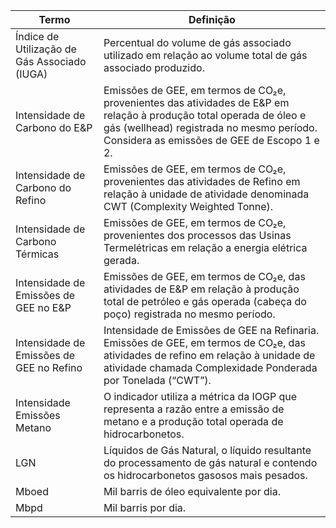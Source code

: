 |Termo|Definição|
|---|---|
|Índice de Utilização de Gás Associado (IUGA)|Percentual do volume de gás associado utilizado em relação ao volume total de gás associado produzido.|
|Intensidade de Carbono do E&P|Emissões de GEE, em termos de CO₂e, provenientes das atividades de E&P em relação à produção total operada de óleo e gás (wellhead) registrada no mesmo período. Considera as emissões de GEE de Escopo 1 e 2.|
|Intensidade de Carbono do Refino|Emissões de GEE, em termos de CO₂e, provenientes das atividades de Refino em relação à unidade de atividade denominada CWT (Complexity Weighted Tonne).|
|Intensidade de Carbono Térmicas|Emissões de GEE, em termos de CO₂e, provenientes dos processos das Usinas Termelétricas em relação a energia elétrica gerada.|
|Intensidade de Emissões de GEE no E&P|Emissões de GEE, em termos de CO₂e, das atividades de E&P em relação à produção total de petróleo e gás operada (cabeça do poço) registrada no mesmo período.|
|Intensidade de Emissões de GEE no Refino|Intensidade de Emissões de GEE na Refinaria. Emissões de GEE, em termos de CO₂e, das atividades de refino em relação à unidade de atividade chamada Complexidade Ponderada por Tonelada (“CWT”).|
|Intensidade Emissões Metano|O indicador utiliza a métrica da IOGP que representa a razão entre a emissão de metano e a produção total operada de hidrocarbonetos.|
|LGN|Líquidos de Gás Natural, o líquido resultante do processamento de gás natural e contendo os hidrocarbonetos gasosos mais pesados.|
|Mboed|Mil barris de óleo equivalente por dia.|
|Mbpd|Mil barris por dia.|